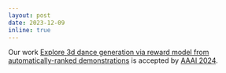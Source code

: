 ```yaml
---
layout: post
date: 2023-12-09
inline: true
---
```


Our work [Explore 3d dance generation via reward model from automatically-ranked demonstrations](https://ojs.aaai.org/index.php/AAAI/article/view/27783) is accepted by [AAAI 2024](https://aaai.org/conference/aaai/aaai-24/).
